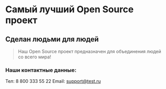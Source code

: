 # Самый лучший Open Source проект

## Сделан людьми для людей

> Наш Open Source проект предназначен для объединения людей со всего мира!
### Наши контактные данные:
Тел: 8 800 333 55 22
Email: support@test.ru
